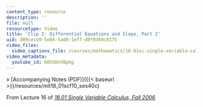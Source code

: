 ```yaml
---
content_type: resource
description: ''
file: null
resourcetype: Video
title: 'Clip 2: Differential Equations and Slope, Part 2'
uid: d09cece9-5e04-5ad8-1eff-d0f9369c8175
video_files:
  video_captions_file: /courses/mathematics/18-01sc-single-variable-calculus-fall-2010/unit-2-applications-of-differentiation/part-c-mean-value-theorem-antiderivatives-and-differential-equations/session-40-separation-of-variables/clip-2-differential-equations-and-slope-part-2/60VGKnYBpbg.vtt
video_metadata:
  youtube_id: 60VGKnYBpbg
---
```


» [Accompanying Notes (PDF)]({{< baseurl >}}/resources/mit18_01scf10_ses40c)

From Lecture 16 of [_18.01 Single Variable Calculus, Fall 2006_](/courses/18-01-single-variable-calculus-fall-2006/pages/video-lectures)